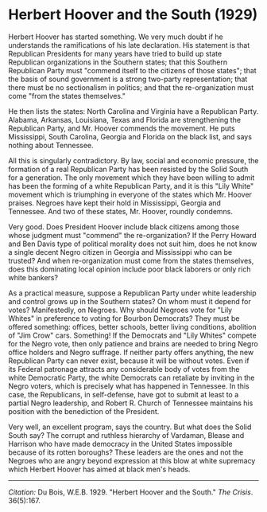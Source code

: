 <!--
title:   Herbert Hoover and the South
author:  Du Bois, W.E.B.
journal: The Crisis
year:    1929
volume:  36
issue:   5
pages:   167
-->
# Herbert Hoover and the South (1929)

Herbert Hoover has started something. We very much doubt if he understands the ramifications of his late declaration. His statement is that Republican Presidents for many years have tried to build up state Republican organizations in the Southern states; that this Southern Republican Party must "commend itself to the citizens of those states"; that the basis of sound government is a strong two-party representation; that there must be no sectionalism in politics; and that the re-organization must come "from the states themselves."

He then lists the states: North Carolina and Virginia have a Republican Party. Alabama, Arkansas, Louisiana, Texas and Florida are strengthening the Republican Party, and Mr. Hoover commends the movement. He puts Mississippi, South Carolina, Georgia and Florida on the black list, and says nothing about Tennessee.

All this is singularly contradictory. By law, social and economic pressure, the formation of a real Republican Party has been resisted by the Solid South for a generation. The only movement which they have been willing to admit has been the forming of a white Republican Party, and it is this "Lily White" movement which is triumphing in everyone of the states which Mr. Hoover praises. Negroes have kept their hold in Mississippi, Georgia and Tennessee. And two of these states, Mr. Hoover, roundly condemns.

Very good. Does President Hoover include black citizens among those whose judgment must "commend" the re-organization? If the Perry Howard and Ben Davis type of political morality does not suit him, does he not know a single decent Negro citizen in Georgia and Mississippi who can be trusted? And when re-organization must come from the states themselves, does this dominating local opinion include poor black laborers or only rich white bankers?

As a practical measure, suppose a Republican Party under white leadership and control grows up in the Southern states? On whom must it depend for votes? Manifestedly, on Negroes. Why should Negroes vote for "Lily Whites" in preference to voting for Bourbon Democrats? They must be offered something: offices, better schools, better living conditions, abolition of "Jim Crow" cars. Something! If the Democrats and "Lily Whites" compete for the Negro vote, then only patience and brains are needed to bring Negro office holders and Negro suffrage. If neither party offers anything, the new Republican Party can never exist, because it will be without votes. Even if its Federal patronage attracts any considerable body of votes from the white Democratic Party, the white Democrats can retaliate by inviting in the Negro voters, which is precisely what has happened in Tennessee. In this case, the Republicans, in self-defense, have got to submit at least to a partial Negro leadership, and Robert R. Church of Tennessee maintains his position with the benediction of the President.

Very well, an excellent program, says the country. But what does the Solid South say? The corrupt and ruthless hierarchy of Vardaman, Blease and Harrison who have made democracy in the United States impossible because of its rotten boroughs? These leaders are the ones and not the Negroes who are angry beyond expression at this blow at white supremacy which Herbert Hoover has aimed at black men's heads.

__________

*Citation:* Du Bois, W.E.B. 1929. "Herbert Hoover and the South." *The Crisis*. 36(5):167.